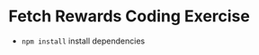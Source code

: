 # Fetch Rewards Coding Exercise
<!-- - `npm init -y` - creates package.json -->
- `npm install` install dependencies
<!-- - `npm install express request-promise nodemon` -->
